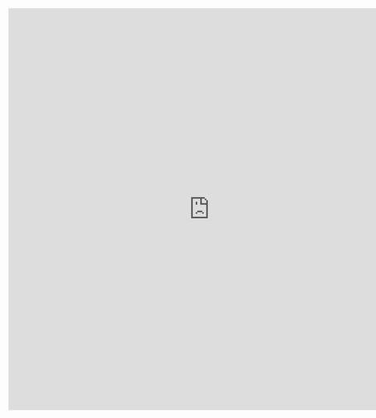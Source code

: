 <iframe src="https://mumble.puma-network.net/viewer/7b146d729acc5f818e67ee23019ef188976ee588f8c3815580572840dd7c3e42" scrolling="no" frameborder="0" height="800" width="800"></iframe>
